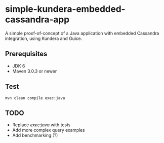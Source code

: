 simple-kundera-embedded-cassandra-app
======================================

A simple proof-of-concept of a Java application with embedded Cassandra integration, using Kundera and Guice.

## Prerequisites ##
- JDK 6
- Maven 3.0.3 or newer

## Test ##

```
mvn clean compile exec:java
```

## TODO ##
- Replace _exec:java_ with tests
- Add more complex query examples
- Add benchmarking (?)

